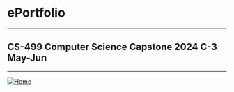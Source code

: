 # ePortfolio
---
## CS-499 Computer Science Capstone 2024 C-3 May-Jun
---
[![Home](https://img.shields.io/badge/Home-Click%20Here-red?style=flat&logo=github)](https://github.com/Hong-Luu/CS-499-Computer-Science-Capstone.git)

